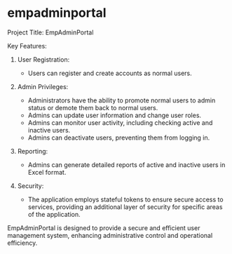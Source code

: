 # empadminportal

Project Title: EmpAdminPortal

Key Features:

1. User Registration:
   - Users can register and create accounts as normal users.

2. Admin Privileges:
   - Administrators have the ability to promote normal users to admin status or demote them back to normal users.
   - Admins can update user information and change user roles.
   - Admins can monitor user activity, including checking active and inactive users.
   - Admins can deactivate users, preventing them from logging in.

3. Reporting:
   - Admins can generate detailed reports of active and inactive users in Excel format.

4. Security:
   - The application employs stateful tokens to ensure secure access to services, providing an additional layer of security for specific areas of the application.

EmpAdminPortal is designed to provide a secure and efficient user management system, enhancing administrative control and operational efficiency.
